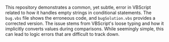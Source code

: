 This repository demonstrates a common, yet subtle, error in VBScript related to how it handles empty strings in conditional statements.  The `bug.vbs` file shows the erroneous code, and `bugSolution.vbs` provides a corrected version.  The issue stems from VBScript's loose typing and how it implicitly converts values during comparisons.  While seemingly simple, this can lead to logic errors that are difficult to track down.